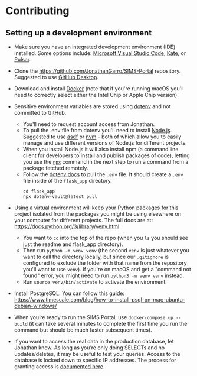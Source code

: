 # Contributing

## Setting up a development environment

- Make sure you have an integrated development environment (IDE) installed. Some options include: [Microsoft Visual Studio Code](https://code.visualstudio.com/?wt.mc_id=DX_841432), [Kate](https://kate-editor.org/), or [Pulsar](https://pulsar-edit.dev/).
- Clone the https://github.com/JonathanGarro/SIMS-Portal repository. Suggested to use [GitHub Desktop](https://desktop.github.com/).
- Download and install [Docker](https://www.docker.com/) (note that if you're running macOS you'll need to correctly select either the Intel Chip or Apple Chip version).
- Sensitive environment variables are stored using [dotenv](https://www.dotenv.org/) and not committed to GitHub.
  - You'll need to request account access from Jonathan.
  - To pull the .env file from dotenv you'll need to install [Node.js](https://nodejs.org/). Suggested to use [asdf](https://asdf-vm.com/) or [nvm](https://github.com/nvm-sh/nvm#readme) - both of which allow you to easily manage and use different versions of Node.js for different projects.
  - When you install Node.js it will also install npm (a command line client for developers to install and publish packages of code), letting you use the [`npx`](https://docs.npmjs.com/cli/v9/commands/npx) command  in the next step to run a command from a package fetched remotely.
  - Follow the [dotenv docs](https://www.dotenv.org/docs/dotenv-vault/pull.html) to pull the `.env` file. It should create a `.env` file inside of the `flask_app` directory.
    ```
    cd flask_app
    npx dotenv-vault@latest pull
    ```
- Using a virtual environment will keep your Python packages for this project isolated from the packages you might be using elsewhere on your computer for different projects. The full docs are at: https://docs.python.org/3/library/venv.html
  - You want to `cd` into the top of the repo (when you `ls` you should see just the readme and flask_app directory).
  - Then run `python -m venv venv` (the second `venv` is just whatever you want to call the directory locally, but since our `.gitignore` is configured to exclude the folder with that name from the repository you'll want to use `venv`). If you're on macOS and get a "command not found" error, you might need to run `python3 -m venv venv` instead.
  - Run `source venv/bin/activate` to activate the environment.

- Install PostgreSQL. You can follow this guide: https://www.timescale.com/blog/how-to-install-psql-on-mac-ubuntu-debian-windows/
- When you’re ready to run the SIMS Portal, use `docker-compose up --build` (it can take several minutes to complete the first time you run the command but should be much faster subsequent times).
- If you want to access the real data in the production database, let Jonathan know. As long as you’re only doing SELECTs and no updates/deletes, it may be useful to test your queries. Access to the database is locked down to specific IP addresses. The process for granting access is [documented here](https://learn-sims.org/docs/sims-portal-documentation/administrator-backend-controls-461/#direct-database-access).
